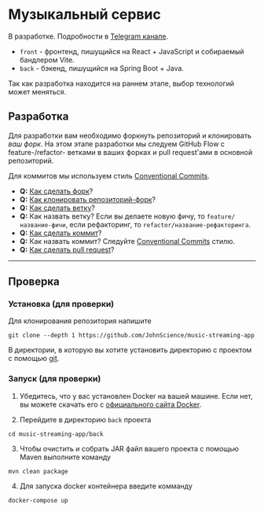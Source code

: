 # Музыкальный сервис

В разработке. Подробности в [Telegram канале](https://t.me/projectmusicapp).

* `front` - фронтенд, пишущийся на React + JavaScript и собираемый бандлером Vite.
* `back` - бэкенд, пишущийся на Spring Boot + Java.

Так как разработка находится на раннем этапе, выбор технологий может меняться.

## Разработка

Для разработки вам необходимо форкнуть репозиторий и клонировать *ваш форк*. На этом этапе разработки мы следуем GitHub Flow с feature-/refactor- ветками в ваших форках и pull request'ами в основной репозиторий.

Для коммитов мы используем стиль [Conventional Commits](https://www.conventionalcommits.org/ru/v1.0.0/).

* **Q:** [Как сделать форк](https://vk.com/@257913611-kak-forknut-repozitorii-i-sdelat-pul-rekvest)?
* **Q:** [Как клонировать репозиторий-форк](https://docs.github.com/ru/repositories/creating-and-managing-repositories/cloning-a-repository)?
* **Q:** [Как сделать ветку](https://githowto.com/ru/creating_a_branch)?
* **Q:** Как назвать ветку? Если вы делаете новую фичу, то `feature/название-фичи`, если рефакторинг, то `refactor/название-рефакторинга`.
* **Q:** [Как сделать коммит](https://struchkov.dev/blog/ru/git-how-to-commit/)?
* **Q:** Как назвать коммит? Следуйте [Conventional Commits](https://www.conventionalcommits.org/ru/v1.0.0/) стилю.
* **Q:** [Как сделать pull request](https://rustycrate.ru/%D1%80%D1%83%D0%BA%D0%BE%D0%B2%D0%BE%D0%B4%D1%81%D1%82%D0%B2%D0%B0/2016/03/07/contributing.html)?

---

## Проверка

### Установка (для проверки)

Для клонирования репозитория напишите

```console
git clone --depth 1 https://github.com/JohnScience/music-streaming-app
```

В директории, в которую вы хотите установить директорию с проектом с помощью [git](https://git-scm.com/downloads).

### Запуск (для проверки)

1. Убедитесь, что у вас установлен Docker на вашей машине. Если нет, вы можете скачать его с [официального сайта Docker](https://www.docker.com/products/docker-desktop).

2. Перейдите в директорию `back` проекта

```console
cd music-streaming-app/back
```

3. Чтобы очистить и собрать JAR файл вашего проекта с помощью Maven выполните команду

```console
mvn clean package
```

4. Для запуска docker контейнера введите комманду 

```console
docker-compose up 
```
